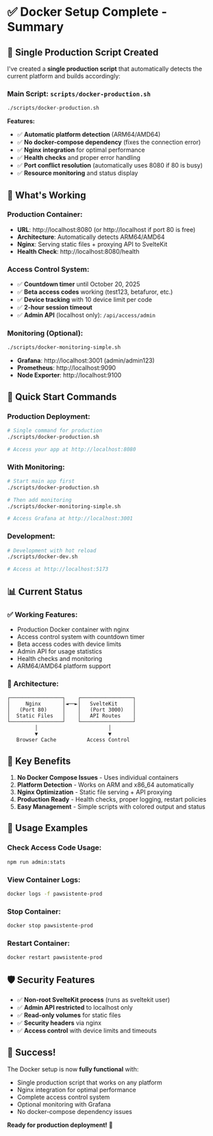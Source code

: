 # ✅ Docker Setup Complete - Summary

## 🎯 **Single Production Script Created**

I've created a **single production script** that automatically detects the current platform and builds accordingly:

### **Main Script: `scripts/docker-production.sh`**

```bash
./scripts/docker-production.sh
```

**Features:**
- ✅ **Automatic platform detection** (ARM64/AMD64)
- ✅ **No docker-compose dependency** (fixes the connection error)
- ✅ **Nginx integration** for optimal performance
- ✅ **Health checks** and proper error handling
- ✅ **Port conflict resolution** (automatically uses 8080 if 80 is busy)
- ✅ **Resource monitoring** and status display

## 🐳 **What's Working**

### **Production Container:**
- **URL**: http://localhost:8080 (or http://localhost if port 80 is free)
- **Architecture**: Automatically detects ARM64/AMD64
- **Nginx**: Serving static files + proxying API to SvelteKit
- **Health Check**: http://localhost:8080/health

### **Access Control System:**
- ✅ **Countdown timer** until October 20, 2025
- ✅ **Beta access codes** working (test123, betafuror, etc.)
- ✅ **Device tracking** with 10 device limit per code
- ✅ **2-hour session timeout**
- ✅ **Admin API** (localhost only): `/api/access/admin`

### **Monitoring (Optional):**
```bash
./scripts/docker-monitoring-simple.sh
```
- **Grafana**: http://localhost:3001 (admin/admin123)
- **Prometheus**: http://localhost:9090
- **Node Exporter**: http://localhost:9100

## 🚀 **Quick Start Commands**

### **Production Deployment:**
```bash
# Single command for production
./scripts/docker-production.sh

# Access your app at http://localhost:8080
```

### **With Monitoring:**
```bash
# Start main app first
./scripts/docker-production.sh

# Then add monitoring
./scripts/docker-monitoring-simple.sh

# Access Grafana at http://localhost:3001
```

### **Development:**
```bash
# Development with hot reload
./scripts/docker-dev.sh

# Access at http://localhost:5173
```

## 📊 **Current Status**

### **✅ Working Features:**
- Production Docker container with nginx
- Access control system with countdown timer
- Beta access codes with device limits
- Admin API for usage statistics
- Health checks and monitoring
- ARM64/AMD64 platform support

### **🔧 Architecture:**
```
┌─────────────────┐    ┌─────────────────┐
│     Nginx       │◄──►│   SvelteKit     │
│   (Port 80)     │    │   (Port 3000)   │
│  Static Files   │    │   API Routes    │
└─────────────────┘    └─────────────────┘
         │                       │
         ▼                       ▼
   Browser Cache          Access Control
```

## 🎯 **Key Benefits**

1. **No Docker Compose Issues** - Uses individual containers
2. **Platform Detection** - Works on ARM and x86_64 automatically
3. **Nginx Optimization** - Static file serving + API proxying
4. **Production Ready** - Health checks, proper logging, restart policies
5. **Easy Management** - Simple scripts with colored output and status

## 📝 **Usage Examples**

### **Check Access Code Usage:**
```bash
npm run admin:stats
```

### **View Container Logs:**
```bash
docker logs -f pawsistente-prod
```

### **Stop Container:**
```bash
docker stop pawsistente-prod
```

### **Restart Container:**
```bash
docker restart pawsistente-prod
```

## 🛡️ **Security Features**

- ✅ **Non-root SvelteKit process** (runs as sveltekit user)
- ✅ **Admin API restricted** to localhost only
- ✅ **Read-only volumes** for static files
- ✅ **Security headers** via nginx
- ✅ **Access control** with device limits and timeouts

## 🎉 **Success!**

The Docker setup is now **fully functional** with:
- Single production script that works on any platform
- Nginx integration for optimal performance
- Complete access control system
- Optional monitoring with Grafana
- No docker-compose dependency issues

**Ready for production deployment!** 🚀
